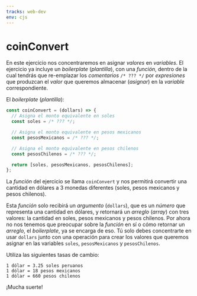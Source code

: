 ```yaml
---
tracks: web-dev
env: cjs
---
```


# coinConvert

En este ejercicio nos concentraremos en asignar _valores_ en _variables_. El
ejercicio ya incluye un _boilerplate_ (_plantilla_), con una _función_, dentro
de la cual tendrás que re-emplazar los _comentarios_ `/* ??? */` por
_expresiones_ que produzcan el _valor_ que queremos almacenar (_asignar_) en
la _variable_ correspondiente.

El _boilerplate_ (_plantilla_):

```js
const coinConvert = (dollars) => {
  // Asigna el monto equivalente en soles
  const soles = /* ??? */;

  // Asigna el monto equivalente en pesos mexicanos
  const pesosMexicanos = /* ??? */;

  // Asigna el monto equivalente en pesos chilenos
  const pesosChilenos = /* ??? */;

  return [soles, pesosMexicanos, pesosChilenos];
};
```

La _función_ del ejercicio se llama `coinConvert` y nos permitirá convertir una
cantidad en dólares a 3 monedas diferentes (soles, pesos mexicanos y pesos
chilenos).

Esta _función_ solo recibirá un _argumento_ (`dollars`), que es un _número_ que
representa una cantidad en dólares, y retornará un _arreglo_ (_array_) con tres
valores: la cantidad en soles, pesos mexicanos y pesos chilenos. Por ahora no
nos tenemos que preocupar sobre la _función_ en sí o cómo retornar un _arreglo_,
el _boilerplate_, ya se encarga de eso. Tú solo debes concentrarte en usar
`dollars` junto con una operación para crear los valores que queremos asignar en
las variables `soles`, `pesosMexicanos` y `pesosChilenos`.

Utiliza las siguientes tasas de cambio:

```text
1 dólar = 3.25 soles peruanos
1 dólar = 18 pesos mexicanos
1 dólar = 660 pesos chilenos
```

¡Mucha suerte!
